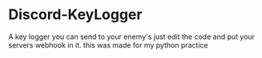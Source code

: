 # Discord-KeyLogger
A key logger you can send to your enemy's just edit the code and put your servers webhook in it. this was made for my python practice
